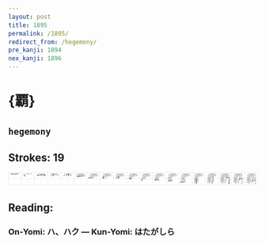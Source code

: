 ```yaml
---
layout: post
title: 1895
permalink: /1895/
redirect_from: /hegemony/
pre_kanji: 1894
nex_kanji: 1896
---
```


# {覇}

## `hegemony`

## Strokes: 19

<div class="stroke"><img src="../images/E8A687.png" /></div>

## Reading:

### On-Yomi: ハ、ハク &mdash; Kun-Yomi: はたがしら
